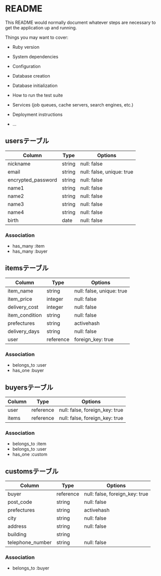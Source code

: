 # README

This README would normally document whatever steps are necessary to get the
application up and running.

Things you may want to cover:

* Ruby version

* System dependencies

* Configuration

* Database creation

* Database initialization

* How to run the test suite

* Services (job queues, cache servers, search engines, etc.)

* Deployment instructions

* ...
## usersテーブル

| Column             | Type   | Options     |
| ------------------ | ------ | ----------- |
| nickname           | string | null: false |
| email              | string | null: false, unique: true |
| encrypted_password | string | null: false |
| name1              | string | null: false |
| name2              | string | null: false |
| name3              | string | null: false |
| name4              | string | null: false |
| birth              | date   | null: false |

### Association

- has_many :item
- has_many :buyer

## itemsテーブル

| Column             | Type   | Options     |
| ------------------ | ------ | ----------- |
| item_name          | string | null: false, unique: true |
| item_price         | integer | null: false |
| delivery_cost      | integer | null: false |
| item_condition     | string | null: false |
| prefectures        | string | activehash  |
| delivery_days      | string | null: false |
| user               | reference | foreign_key: true |

### Association

- belongs_to :user
- has_one :buyer

## buyersテーブル

| Column             | Type   | Options     |
| ------------------ | ------ | ----------- |
| user            | reference | null: false, foreign_key: true |
| items           | reference | null: false, foreign_key: true |

### Association

- belongs_to :item
- belongs_to :user
- has_one :custom

## customsテーブル

| Column             | Type   | Options     |
| ------------------ | ------ | ----------- |
| buyer              | reference | null: false, foreign_key: true |
| post_code          | string | null: false |
| prefectures        | string | activehash  |
| city               | string | null: false |
| address            | string | null: false |
| building           | string |             |
| telephone_number   | string | null: false |

### Association

- belongs_to :buyer